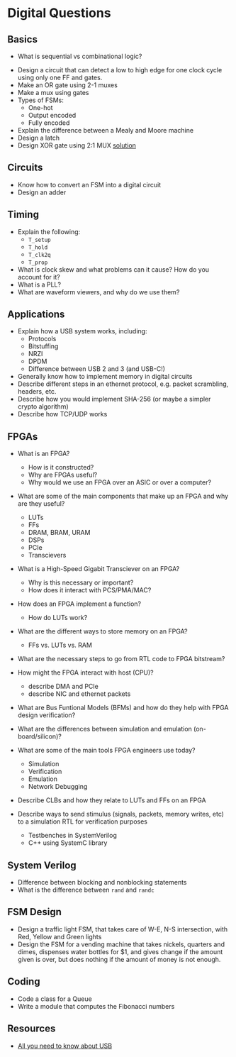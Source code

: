 # Digital Questions

## Basics

- What is sequential vs combinational logic?
* Design a circuit that can detect a low to high edge for one clock cycle using only one FF and gates.
* Make an OR gate using 2-1 muxes
* Make a mux using gates
* Types of FSMs:
  * One-hot
  * Output encoded
  * Fully encoded
* Explain the difference between a Mealy and Moore machine
* Design a latch
* Design XOR gate using 2:1 MUX [solution](https://vlsiuniverse.blogspot.com/2016/12/XOR-gate-using-mux.html)

## Circuits

* Know how to convert an FSM into a digital circuit
* Design an adder

## Timing

* Explain the following:
  * `T_setup`
  * `T_hold`
  * `T_clk2q`
  * `T_prop`
* What is clock skew and what problems can it cause? How do you account for it?
* What is a PLL?
* What are waveform viewers, and why do we use them?

## Applications

* Explain how a USB system works, including:
  * Protocols
  * Bitstuffing
  * NRZI
  * DPDM
  * Difference between USB 2 and 3 (and USB-C!)
* Generally know how to implement memory in digital circuits
* Describe different steps in an ethernet protocol, e.g. packet scrambling, headers, etc.
* Describe how you would implement SHA-256 (or maybe a simpler crypto algorithm)
* Describe how TCP/UDP works

## FPGAs

* What is an FPGA?
  * How is it constructed?
  * Why are FPGAs useful?
  * Why would we use an FPGA over an ASIC or over a computer?

* What are some of the main components that make up an FPGA and why are they useful?
  * LUTs
  * FFs
  * DRAM, BRAM, URAM
  * DSPs
  * PCIe
  * Transcievers

* What is a High-Speed Gigabit Transciever on an FPGA?
  * Why is this necessary or important?
  * How does it interact with PCS/PMA/MAC?

* How does an FPGA implement a function?
  * How do LUTs work?

* What are the different ways to store memory on an FPGA?
  * FFs vs. LUTs vs. RAM

* What are the necessary steps to go from RTL code to FPGA bitstream?

* How might the FPGA interact with host (CPU)?
  * describe DMA and PCIe
  * describe NIC and ethernet packets

* What are Bus Funtional Models (BFMs) and how do they help with FPGA design verification?

* What are the differences between simulation and emulation (on-board/silicon)?

* What are some of the main tools FPGA engineers use today?
  * Simulation
  * Verification
  * Emulation
  * Network Debugging

* Describe CLBs and how they relate to LUTs and FFs on an FPGA

* Describe ways to send stimulus (signals, packets, memory writes, etc) to a simulation RTL for verification purposes
  * Testbenches in SystemVerilog
  * C++ using SystemC library

## System Verilog

* Difference between blocking and nonblocking statements
* What is the difference between `rand` and `randc`

## FSM Design

* Design a traffic light FSM, that takes care of W-E, N-S intersection, with Red, Yellow and Green lights
* Design the FSM for a vending machine that takes nickels, quarters and dimes, dispenses water bottles for $1, and gives change if the amount given is over, but does nothing if the amount of money is not enough.

## Coding

* Code a class for a Queue
* Write a module that computes the Fibonacci numbers

## Resources

* [All you need to know about USB](https://www.beyondlogic.org/usbnutshell/usb1.shtml)
